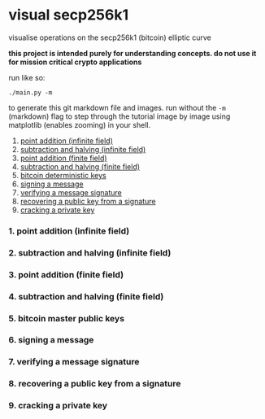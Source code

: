 # visual secp256k1

visualise operations on the secp256k1 (bitcoin) elliptic curve

**this project is intended purely for understanding concepts. do not use it for
mission critical crypto applications**

run like so:

    ./main.py -m

to generate this git markdown file and images. run without the `-m` (markdown)
flag to step through the tutorial image by image using matplotlib (enables
zooming) in your shell.

1. [point addition (infinite field)](#1-point-addition-infinite-field)
2. [subtraction and halving (infinite field)](#2-subtraction-and-halving-infinite-field)
3. [point addition (finite field)](#3-point-addition-finite-field)
4. [subtraction and halving (finite field)](#4-subtraction-and-halving-finite-field)
5. [bitcoin deterministic keys](#5-bitcoin-deterministic-keys)
6. [signing a message](#6-signing-a-message)
7. [verifying a message signature](#7-verifying-a-message-signature)
8. [recovering a public key from a signature](#8-recovering-a-public-key-from-a-signature)
9. [cracking a private key](#9-cracking-a-private-key)

### 1. point addition (infinite field)
### 2. subtraction and halving (infinite field)
### 3. point addition (finite field)
### 4. subtraction and halving (finite field)
### 5. bitcoin master public keys
### 6. signing a message
### 7. verifying a message signature
### 8. recovering a public key from a signature
### 9. cracking a private key

